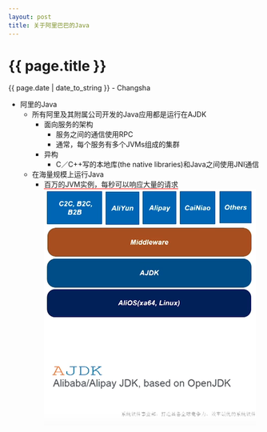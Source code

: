 ```yaml
---
layout: post  
title: 关于阿里巴巴的Java  
---
```


{{ page.title }}
================

<p class="meta">{{ page.date | date_to_string }} - Changsha</p>  

+ 阿里的Java
  + 所有阿里及其附属公司开发的Java应用都是运行在AJDK
    + 面向服务的架构
      + 服务之间的通信使用RPC
      + 通常，每个服务有多个JVMs组成的集群
    + 异构
      + C／C++写的本地库(the native libraries)和Java之间使用JNI通信
  + 在海量规模上运行Java
    + <span style="border-bottom:2px solid red;">百万的JVM实例，每秒可以响应大量的请求</span>
  ![avatar](/images/posts/2019-03-14/ajdk.png)

      